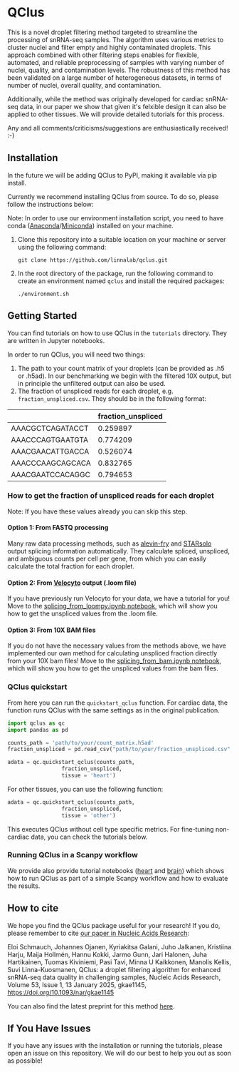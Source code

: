 # QClus

This is a novel droplet filtering method targeted to streamline the processing of snRNA-seq samples. The algorithm uses various metrics to cluster nuclei and filter empty and highly contaminated droplets. This approach combined with other filtering steps enables for flexible, automated, and reliable preprocessing of samples with varying number of nuclei, quality, and contamination levels. The robustness of this method has been validated on a large number of heterogeneous datasets, in terms of number of nuclei, overall quality, and contamination.

Additionally, while the method was originally developed for cardiac snRNA-seq data, in our paper we show that given it's felxible design it can also be applied to other tissues. We will provide detailed tutorials for this process.

Any and all comments/criticisms/suggestions are enthusiastically received! :-)

## Installation

In the future we will be adding QClus to PyPI,  making it available via pip install.

Currently we recommend installing QClus from source. To do so, please follow the instructions below:

Note: In order to use our environment installation script, you need to have conda ([Anaconda](https://docs.anaconda.com/anaconda/install/)/[Miniconda](https://docs.anaconda.com/miniconda/install/)) installed on your machine. 

1. Clone this repository into a suitable location on your machine or server using the following command:

    ```git clone https://github.com/linnalab/qclus.git```
    
2. In the root directory of the package, run the following command to create an environment named ```qclus``` and install the required packages:

    ```./environment.sh```


## Getting Started

You can find tutorials on how to use QClus in the `tutorials` directory. They are written in Jupyter notebooks. 

In order to run QClus, you will need two things:

1. The path to your count matrix of your droplets (can be provided as .h5 or .h5ad). In our benchmarking we begin with the filtered 10X output, but in principle the unfiltered output can also be used.
2. The fraction of unspliced reads for each droplet, e.g. `fraction_unspliced.csv`. They should be in the following format:

|              | fraction_unspliced |
|----------------------|---------------------|
| AAACGCTCAGATACCT     | 0.259897           |
| AAACCCAGTGAATGTA     | 0.774209           |
| AAACGAACATTGACCA     | 0.526074           |
| AAACCCAAGCAGCACA     | 0.832765           |
| AAACGAATCCACAGGC     | 0.794653           |


### How to get the fraction of unspliced reads for each droplet

Note: If you have these values already you can skip this step.

#### Option 1: From FASTQ processing

Many raw data processing methods, such as [alevin-fry](https://alevin-fry.readthedocs.io/en/latest/) and [STARsolo](https://github.com/alexdobin/STAR/blob/master/docs/STARsolo.md) output splicing information automatically. They calculate spliced, unspliced, and ambiguous counts per cell per gene, from which you can easily calculate the total fraction for each droplet.

#### Option 2: From [Velocyto](https://velocyto.org/) output (.loom file)

If you have previously run Velocyto for your data, we have a tutorial for you! Move to the [splicing_from_loompy.ipynb notebook](https://github.com/linnalab/qclus/blob/main/tutorials/splicing_from_loompy.ipynb), which will show you how to get the unspliced values from the .loom file.

#### Option 3: From 10X BAM files

If you do not have the necessary values from the methods above, we have implemented our own method for calculating unspliced fraction directly from your 10X bam files! Move to the [splicing_from_bam.ipynb notebook](https://github.com/linnalab/qclus/blob/main/tutorials/splicing_from_bam.ipynb), which will show you how to get the unspliced values from the bam files.

### QClus quickstart

From here you can run the `quickstart_qclus` function. For cardiac data, the function runs QClus with the same settings as in the original publication.

```python
import qclus as qc
import pandas as pd

counts_path = 'path/to/your/count_matrix.h5ad'  
fraction_unspliced = pd.read_csv("path/to/your/fraction_unspliced.csv", index_col=0)

adata = qc.quickstart_qclus(counts_path, 
                 fraction_unspliced, 
                 tissue = 'heart')
```

For other tissues, you can use the following function:

```python
adata = qc.quickstart_qclus(counts_path, 
                 fraction_unspliced, 
                 tissue = 'other')
```

This executes QClus without cell type specific metrics. For fine-tuning non-cardiac data, you can check the tutorials below.


### Running QClus in a Scanpy workflow

We provide also provide tutorial notebooks ([heart](https://github.com/linnalab/qclus/blob/main/tutorials/qclus_tutorial_heart.ipynb) and [brain](https://github.com/linnalab/qclus/blob/main/tutorials/qclus_tutorial_brain.ipynb)) which shows how to run QClus as part of a simple Scanpy workflow and how to evaluate the results.

## How to cite

We hope you find the QClus package useful for your research! If you do, please remember to cite [our paper in Nucleic Acids Research](https://doi.org/10.1093/nar/gkae1145):

Eloi Schmauch, Johannes Ojanen, Kyriakitsa Galani, Juho Jalkanen, Kristiina Harju, Maija Hollmén, Hannu Kokki, Jarmo Gunn, Jari Halonen, Juha Hartikainen, Tuomas Kiviniemi, Pasi Tavi, Minna U Kaikkonen, Manolis Kellis, Suvi Linna-Kuosmanen, QClus: a droplet filtering algorithm for enhanced snRNA-seq data quality in challenging samples, Nucleic Acids Research, Volume 53, Issue 1, 13 January 2025, gkae1145, https://doi.org/10.1093/nar/gkae1145

You can also find the latest preprint for this method [here](https://www.biorxiv.org/content/10.1101/2022.10.21.513315v2).

## If You Have Issues

If you have any issues with the installation or running the tutorials, please open an issue on this repository. We will do our best to help you out as soon as possible!


